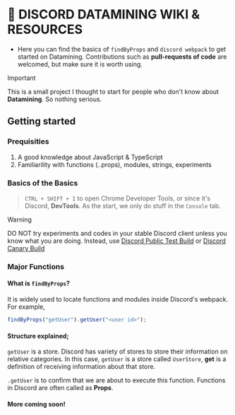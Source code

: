 # 🐰 DISCORD DATAMINING WIKI & RESOURCES

- Here you can find the basics of `findByProps` and `discord webpack` to get started on Datamining. Contributions such as **pull-requests of code** are welcomed, but make sure it is worth using.

> [!IMPORTANT]
> This is a small project I thought to start for people who don't know about **Datamining**. So nothing serious.

## Getting started

### Prequisities

1. A good knowledge about JavaScript & TypeScript
2. Familiarility with functions (..props), modules, strings, experiments

### Basics of the Basics

> `CTRL + SHIFT + I` to open Chrome Developer Tools, or since it's Discord, **DevTools**.
> As the start, we only do stuff in the `Console` tab.

> [!WARNING]
> DO NOT try experiments and codes in your stable Discord client unless you know what you are doing. Instead, use [Discord Public Test Build](https://ptb.discord.com/download) or [Discord Canary Build](https://canary.discord.com/download)

### Major Functions

#### What is `findByProps`?

It is widely used to locate functions and modules inside Discord's webpack.
For example,

```js
findByProps("getUser").getUser("<user id>");
```

#### Structure explained;

`getUser` is a store. Discord has variety of stores to store their information on relative categories. In this case, `getUser` is a store called `UserStore`, **get** is a definition of receiving information about that store.

`.getUser` is to confirm that we are about to execute this function. Functions in Discord are often called as **Props**.

#### More coming soon!
